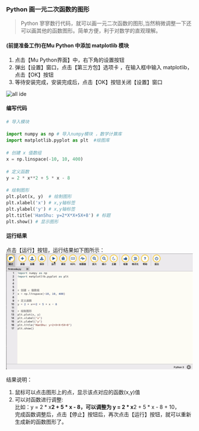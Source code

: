### Python 画一元二次函数的图形

> Python 寥寥数行代码，就可以画一元二次函数的图形,当然稍微调整一下还可以画其他的函数图形。简单方便，利于对数学的直观理解。

#### (前提准备工作)在Mu Python 中添加 matplotlib 模块

1. 点击【Mu Python界面】中，右下角的设置按钮
2. 弹出【设置】窗口，点击【第三方包】选项卡 ，在输入框中输入 matplotlib，点击【OK】按钮
3. 等待安装完成，安装完成后，点击【OK】按钮关闭【设置】窗口

![all ide](images/1functionMap/1configMatplotlib.gif)  


#### 编写代码
``` python
# 导入模块

import numpy as np # 导入numpy模块 ，数学计算库
import matplotlib.pyplot as plt  #绘图库

# 创建 x 值数组
x = np.linspace(-10, 10, 400)

# 定义函数
y = 2 * x**2 + 5 * x - 8

# 绘制图形
plt.plot(x, y)  # 绘制图形
plt.xlabel('x') # x,y轴标签
plt.ylabel('y') # x,y轴标签
plt.title('HanShu: y=2*X*X+5X+8') # 标题
plt.show() # 显示图形

```

#### 运行结果
点击【运行】按钮，运行结果如下图所示：
![all ide](images/1functionMap/2functions.gif)  

结果说明：
1. 鼠标可以点击图形上的点，显示该点对应的函数(x,y)值
2. 可以对函数进行调整:   
   比如：y = 2 * x**2 + 5 * x - 8，可以调整为 y = 2 * x**2 + 5 * x - 8 + 10，  
   完成函数调整后，点击【停止】按钮后，再次点击【运行】按钮，就可以重新生成新的函数图形了。
